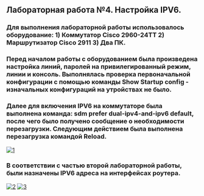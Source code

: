 ## Лабораторная работа №4. Настройка IPV6.

### Для выполнения лабораторной работы использовалось оборудование: 1) Коммутатор Cisco 2960-24TT 2) Маршрутизатор Cisco 2911 3) Два ПК.

### Перед началом работы с оборудованием была произведена настройка линий, паролей на привилегированный режим, линии и консоль. Выполнялась проверка первоначальной конфигурации с помощью команды Show Startup config - изначальных конфигураций на утройствах не было.

### Далее для включения IPV6 на коммутаторе была выполнена команда: sdm prefer dual-ipv4-and-ipv6 default, после чего было получено сообщение о необходимости перезагрузки. Следующим действием была выполнена перезагрузка командой Reload.
<a href="https://ibb.co/zWgtsGR"><img src="https://i.ibb.co/1YN4Z8q/1.jpg" alt="1" border="0"></a>

### В соответствии с частью второй лабораторной работы, были назначены IPV6 адреса на интерфейсах роутера.
<a href="https://ibb.co/HGtKJPT"><img src="https://i.ibb.co/RQ3g56T/2.jpg" alt="2" border="0"></a>
<a href="https://imgbb.com/"><img src="https://i.ibb.co/r4VdDzF/3.jpg" alt="3" border="0"></a>


